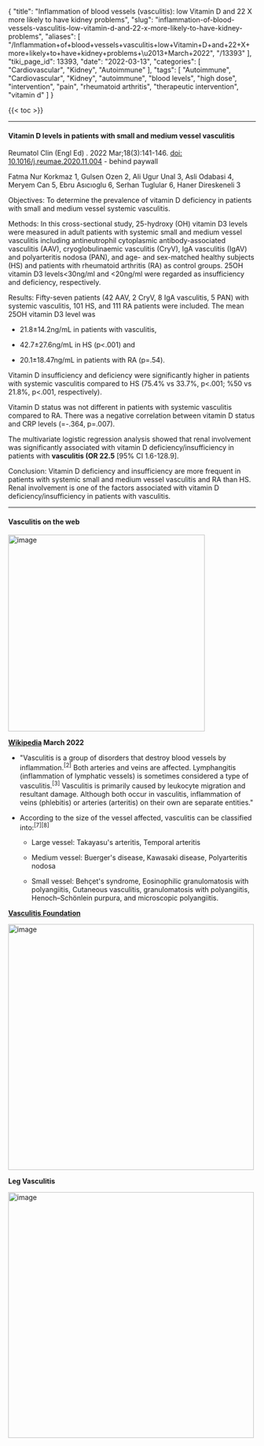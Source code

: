 {
    "title": "Inflammation of blood vessels (vasculitis): low Vitamin D and 22 X more likely to have kidney problems",
    "slug": "inflammation-of-blood-vessels-vasculitis-low-vitamin-d-and-22-x-more-likely-to-have-kidney-problems",
    "aliases": [
        "/Inflammation+of+blood+vessels+vasculitis+low+Vitamin+D+and+22+X+more+likely+to+have+kidney+problems+\u2013+March+2022",
        "/13393"
    ],
    "tiki_page_id": 13393,
    "date": "2022-03-13",
    "categories": [
        "Cardiovascular",
        "Kidney",
        "Autoimmune"
    ],
    "tags": [
        "Autoimmune",
        "Cardiovascular",
        "Kidney",
        "autoimmune",
        "blood levels",
        "high dose",
        "intervention",
        "pain",
        "rheumatoid arthritis",
        "therapeutic intervention",
        "vitamin d"
    ]
}


{{< toc >}} 

---

#### Vitamin D levels in patients with small and medium vessel vasculitis

Reumatol Clin (Engl Ed) . 2022 Mar;18(3):141-146. [doi: 10.1016/j.reumae.2020.11.004](https://doi.org/10.1016/j.reumae.2020.11.004) - behind paywall

Fatma Nur Korkmaz 1, Gulsen Ozen 2, Ali Ugur Unal 3, Asli Odabasi 4, Meryem Can 5, Ebru Asıcıoglu 6, Serhan Tuglular 6, Haner Direskeneli 3

Objectives: To determine the prevalence of vitamin D deficiency in patients with small and medium vessel systemic vasculitis.

Methods: In this cross-sectional study, 25-hydroxy (OH) vitamin D3 levels were measured in adult patients with systemic small and medium vessel vasculitis including antineutrophil cytoplasmic antibody-associated vasculitis (AAV), cryoglobulinaemic vasculitis (CryV), IgA vasculitis (IgAV) and polyarteritis nodosa (PAN), and age- and sex-matched healthy subjects (HS) and patients with rheumatoid arthritis (RA) as control groups. 25OH vitamin D3 levels<30ng/ml and <20ng/ml were regarded as insufficiency and deficiency, respectively.

Results: Fifty-seven patients (42 AAV, 2 CryV, 8 IgA vasculitis, 5 PAN) with systemic vasculitis, 101 HS, and 111 RA patients were included. The mean 25OH vitamin D3 level was 

* 21.8±14.2ng/mL in patients with vasculitis, 

* 42.7±27.6ng/mL in HS (p<.001) and 

* 20.1±18.47ng/mL in patients with RA (p=.54). 

Vitamin D insufficiency and deficiency were significantly higher in patients with systemic vasculitis compared to HS (75.4% vs 33.7%, p<.001; %50 vs 21.8%, p<.001, respectively). 

Vitamin D status was not different in patients with systemic vasculitis compared to RA. There was a negative correlation between vitamin D status and CRP levels (=-.364, p=.007). 

The multivariate logistic regression analysis showed that renal involvement was significantly associated with vitamin D deficiency/insufficiency in patients with  **vasculitis (OR 22.5**  <span>[95% CI 1.6-128.9]</span>.

Conclusion: Vitamin D deficiency and insufficiency are more frequent in patients with systemic small and medium vessel vasculitis and RA than HS. Renal involvement is one of the factors associated with vitamin D deficiency/insufficiency in patients with vasculitis.

---

#### Vasculitis on the web

<img src="https://d378j1rmrlek7x.cloudfront.net/attachments/webp/vasculitis.webp" alt="image" width="400">

 **[Wikipedia](https://en.wikipedia.org/wiki/Vasculitis) March 2022** 

* "Vasculitis is a group of disorders that destroy blood vessels by inflammation.<sup>[2]</sup> Both arteries and veins are affected. Lymphangitis (inflammation of lymphatic vessels) is sometimes considered a type of vasculitis.<sup>[3]</sup> Vasculitis is primarily caused by leukocyte migration and resultant damage. Although both occur in vasculitis, inflammation of veins (phlebitis) or arteries (arteritis) on their own are separate entities."

* According to the size of the vessel affected, vasculitis can be classified into:<sup>[7]</sup><sup>[8]</sup>

   * Large vessel: Takayasu's arteritis, Temporal arteritis

   * Medium vessel: Buerger's disease, Kawasaki disease, Polyarteritis nodosa

   * Small vessel: Behçet's syndrome, Eosinophilic granulomatosis with polyangiitis, Cutaneous vasculitis, granulomatosis with polyangiitis, Henoch–Schönlein purpura, and microscopic polyangiitis.

 **[Vasculitis Foundation](https://www.vasculitisfoundation.org/education/)** 

<img src="https://d378j1rmrlek7x.cloudfront.net/attachments/jpeg/vaculitis-foundation.jpg" alt="image" width="500">

 **Leg Vasculitis** 

<img src="https://d378j1rmrlek7x.cloudfront.net/attachments/jpeg/vasculitis-image.jpg" alt="image" width="500">